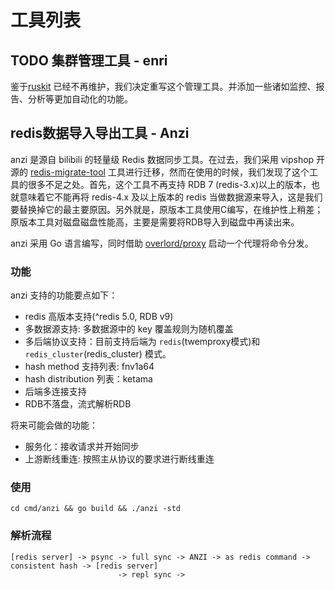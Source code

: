 # 工具列表

## TODO 集群管理工具 - enri

鉴于[ruskit](https://github.com/eleme/ruskit) 已经不再维护，我们决定重写这个管理工具。并添加一些诸如监控、报告、分析等更加自动化的功能。

## redis数据导入导出工具 - Anzi

anzi 是源自 bilibili 的轻量级 Redis 数据同步工具。在过去，我们采用 vipshop 开源的 [redis-migrate-tool](https://github.com/vipshop/redis-migrate-tool) 工具进行迁移，然而在使用的时候，我们发现了这个工具的很多不足之处。首先，这个工具不再支持 RDB 7 (redis-3.x)以上的版本，也就意味着它不能再将 redis-4.x 及以上版本的 redis 当做数据源来导入，这是我们要替换掉它的最主要原因。另外就是，原版本工具使用C编写，在维护性上稍差；原版本工具对磁盘磁盘性能高，主要是需要将RDB导入到磁盘中再读出来。

anzi 采用 Go 语言编写，同时借助 [overlord/proxy](https://github.com/bilibili/overlord/blob/master/doc/wiki-cn/proxy.md) 启动一个代理将命令分发。

### 功能

anzi 支持的功能要点如下：

* redis 高版本支持(^redis 5.0, RDB v9)
* 多数据源支持: 多数据源中的 key 覆盖规则为随机覆盖
* 多后端协议支持：目前支持后端为 `redis`(twemproxy模式)和 `redis_cluster`(redis_cluster) 模式。
* hash method 支持列表: fnv1a64
* hash distribution 列表：ketama
* 后端多连接支持
* RDB不落盘，流式解析RDB

将来可能会做的功能：

* 服务化：接收请求并开始同步
* 上游断线重连: 按照主从协议的要求进行断线重连

### 使用

```
cd cmd/anzi && go build && ./anzi -std
```

### 解析流程

```
[redis server] -> psync -> full sync -> ANZI -> as redis command -> consistent hash -> [redis server]
                        -> repl sync ->
```
